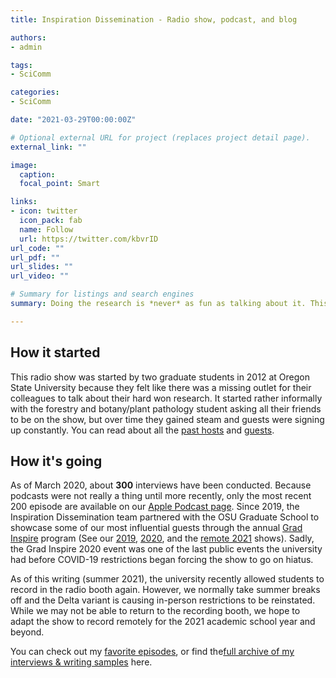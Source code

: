 ```yaml
---
title: Inspiration Dissemination - Radio show, podcast, and blog

authors:
- admin

tags:
- SciComm

categories:
- SciComm

date: "2021-03-29T00:00:00Z"

# Optional external URL for project (replaces project detail page).
external_link: ""

image:
  caption: 
  focal_point: Smart

links:
- icon: twitter
  icon_pack: fab
  name: Follow
  url: https://twitter.com/kbvrID
url_code: ""
url_pdf: ""
url_slides: ""
url_video: ""

# Summary for listings and search engines
summary: Doing the research is *never* as fun as talking about it. This radio show & podcast is for and by graduate students at OSU so we can all stay curious about the world around us.  

---
```



## How it started

This radio show was started by two graduate students in 2012 at Oregon State University because they felt like there was a missing outlet for their colleagues to talk about their hard won research. It started rather informally with the forestry and botany/plant pathology student asking all their friends to be on the show, but over time they gained steam and guests were signing up constantly. You can read about all the [past hosts](https://blogs.oregonstate.edu/inspiration/people/) and [guests](https://blogs.oregonstate.edu/inspiration/).



## How it's going

As of March 2020, about **300** interviews have been conducted. Because podcasts were not really a thing until more recently, only the most recent 200 episode are available on our [Apple Podcast page](https://podcasts.apple.com/us/podcast/inspiration-dissemination/id1337404264?mt=2). Since 2019, the Inspiration Dissemination team partnered with the OSU Graduate School to showcase some of our most influential guests through the annual [Grad Inspire](https://gradschool.oregonstate.edu/graduate-student-success/grad-inspire) program (See our [2019](https://podcasts.apple.com/us/podcast/gradx-2019/id1337404264?i=1000431061786), [2020](https://blogs.oregonstate.edu/inspiration/2020/04/18/grad-inspire-2020/), and the [remote 2021](https://gradschool.oregonstate.edu/graduate-student-success/grad-inspire) shows). Sadly, the Grad Inspire 2020 event was one of the last public events the university had before COVID-19 restrictions began forcing the show to go on hiatus. 

As of this writing (summer 2021), the university recently allowed students to record in the radio booth again. However, we normally take summer breaks off and the Delta variant is causing in-person restrictions to be reinstated. While we may not be able to return to the recording booth, we hope to adapt the show to record remotely for the 2021 academic school year and beyond. 

You can check out my [favorite episodes](https://adriancgallo.com/project/inspiration_dissemination_memorable_episodes/), or find the[full archive of my interviews & writing samples](https://blogs.oregonstate.edu/inspiration/author/galloa/) here.
